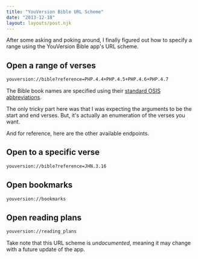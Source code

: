 ```yaml
---
title: "YouVersion Bible URL Scheme"
date: "2013-12-18"
layout: layouts/post.njk
---
```


After some asking and poking around, I finally figured out how to specify a
range using the YouVersion Bible app's URL scheme.

## Open a range of verses

```bash
youversion://bible?reference=PHP.4.4+PHP.4.5+PHP.4.6+PHP.4.7
```

The Bible book names are specified using their
[standard OSIS abbreviations](http://crosswire.org/wiki/OSIS_Book_Abbreviations).

The only tricky part here was that I was expecting the arguments to be the start
and end verses. But, it's actually an enumeration of the verses you want.

And for reference, here are the other available endpoints.

## Open to a specific verse

```bash
youversion://bible?reference=JHN.3.16
```

## Open bookmarks

```bash
youversion://bookmarks
```

## Open reading plans

```bash
youversion://reading_plans
```

Take note that this URL scheme is _undocumented_, meaning it may change with a
future update of the app.
